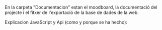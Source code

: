 En la carpeta "Documentacion" estan el moodboard, la documentació del projecte i el fitxer de l'exportació de la base de dades de la web.

Explicacion JavaScript y Api (como y porque se ha hecho):
